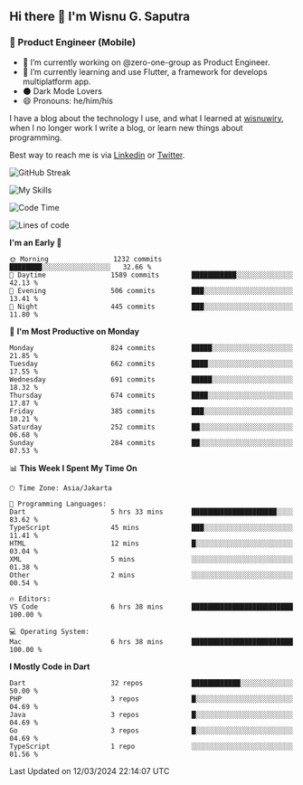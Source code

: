 ## Hi there 👋 I'm Wisnu G. Saputra

### :mobile_phone_off: Product Engineer (Mobile)

- 🔭 I’m currently working on @zero-one-group as Product Engineer.
- 🌱 I’m currently learning and use Flutter, a framework for develops multiplatform app.
- 🌑 Dark Mode Lovers
- 😄 Pronouns: he/him/his

I have a blog about the technology I use, and what I learned at [wisnuwiry](https://wisnuwiry.space/), when I no longer work I write a blog, or learn new things about programming.

Best way to reach me is via [Linkedin](https://www.linkedin.com/in/wisnu-saputra/) or [Twitter](https://twitter.com/wisnuwiry).

![GitHub Streak](https://streak-stats.demolab.com?user=wisnuwiry&theme=dark&hide_border=true)

![My Skills](https://skillicons.dev/icons?i=dart,flutter,kotlin,swift,go,js,css,neovim,git,linux&perline=5)

<!--START_SECTION:waka-->
![Code Time](http://img.shields.io/badge/Code%20Time-1%2C110%20hrs%2027%20mins-blue)

![Lines of code](https://img.shields.io/badge/From%20Hello%20World%20I%27ve%20Written-4.4%20million%20lines%20of%20code-blue)

**I'm an Early 🐤** 

```text
🌞 Morning                1232 commits        ████████░░░░░░░░░░░░░░░░░   32.66 % 
🌆 Daytime                1589 commits        ███████████░░░░░░░░░░░░░░   42.13 % 
🌃 Evening                506 commits         ███░░░░░░░░░░░░░░░░░░░░░░   13.41 % 
🌙 Night                  445 commits         ███░░░░░░░░░░░░░░░░░░░░░░   11.80 % 
```
📅 **I'm Most Productive on Monday** 

```text
Monday                   824 commits         █████░░░░░░░░░░░░░░░░░░░░   21.85 % 
Tuesday                  662 commits         ████░░░░░░░░░░░░░░░░░░░░░   17.55 % 
Wednesday                691 commits         █████░░░░░░░░░░░░░░░░░░░░   18.32 % 
Thursday                 674 commits         ████░░░░░░░░░░░░░░░░░░░░░   17.87 % 
Friday                   385 commits         ███░░░░░░░░░░░░░░░░░░░░░░   10.21 % 
Saturday                 252 commits         ██░░░░░░░░░░░░░░░░░░░░░░░   06.68 % 
Sunday                   284 commits         ██░░░░░░░░░░░░░░░░░░░░░░░   07.53 % 
```


📊 **This Week I Spent My Time On** 

```text
🕑︎ Time Zone: Asia/Jakarta

💬 Programming Languages: 
Dart                     5 hrs 33 mins       █████████████████████░░░░   83.62 % 
TypeScript               45 mins             ███░░░░░░░░░░░░░░░░░░░░░░   11.41 % 
HTML                     12 mins             █░░░░░░░░░░░░░░░░░░░░░░░░   03.04 % 
XML                      5 mins              ░░░░░░░░░░░░░░░░░░░░░░░░░   01.38 % 
Other                    2 mins              ░░░░░░░░░░░░░░░░░░░░░░░░░   00.54 % 

🔥 Editors: 
VS Code                  6 hrs 38 mins       █████████████████████████   100.00 % 

💻 Operating System: 
Mac                      6 hrs 38 mins       █████████████████████████   100.00 % 
```

**I Mostly Code in Dart** 

```text
Dart                     32 repos            ████████████░░░░░░░░░░░░░   50.00 % 
PHP                      3 repos             █░░░░░░░░░░░░░░░░░░░░░░░░   04.69 % 
Java                     3 repos             █░░░░░░░░░░░░░░░░░░░░░░░░   04.69 % 
Go                       3 repos             █░░░░░░░░░░░░░░░░░░░░░░░░   04.69 % 
TypeScript               1 repo              ░░░░░░░░░░░░░░░░░░░░░░░░░   01.56 % 
```




 Last Updated on 12/03/2024 22:14:07 UTC
<!--END_SECTION:waka-->
